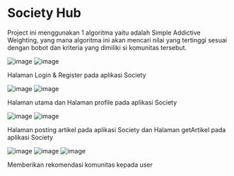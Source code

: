 # Society Hub

Project ini menggunakan 1 algoritma yaitu adalah Simple Addictive Weighting, yang mana algoritma ini akan mencari nilai yang tertinggi sesuai dengan bobot dan kriteria yang dimiliki si komunitas tersebut.

![image](https://user-images.githubusercontent.com/50513263/88458545-0c5e4e00-ceb9-11ea-90e7-e8161c0f297a.png)
![image](https://user-images.githubusercontent.com/50513263/88458566-2861ef80-ceb9-11ea-90f2-7c04a5028a1f.png)


Halaman Login & Register pada aplikasi Society

![image](https://user-images.githubusercontent.com/50513263/88458587-4891ae80-ceb9-11ea-81b7-fa3723335689.png)
![image](https://user-images.githubusercontent.com/50513263/88458616-87bfff80-ceb9-11ea-9d42-05495d6fe761.png)

Halaman utama dan Halaman profile pada aplikasi Society

![image](https://user-images.githubusercontent.com/50513263/88458598-60693280-ceb9-11ea-81e2-fa04fbbd69bf.png)
![image](https://user-images.githubusercontent.com/50513263/88458607-72e36c00-ceb9-11ea-8840-44d93090956c.png)

Halaman posting artikel pada aplikasi Society dan Halaman getArtikel pada aplikasi Society

![image](https://user-images.githubusercontent.com/50513263/88458633-9f978380-ceb9-11ea-8055-ddde5e9889d3.png)
![image](https://user-images.githubusercontent.com/50513263/88458634-a9b98200-ceb9-11ea-8bd0-5d505b23a9cc.png)
![image](https://user-images.githubusercontent.com/50513263/88458646-b938cb00-ceb9-11ea-81ff-15ddb5e8ea67.png)

Memberikan rekomendasi komunitas kepada user

